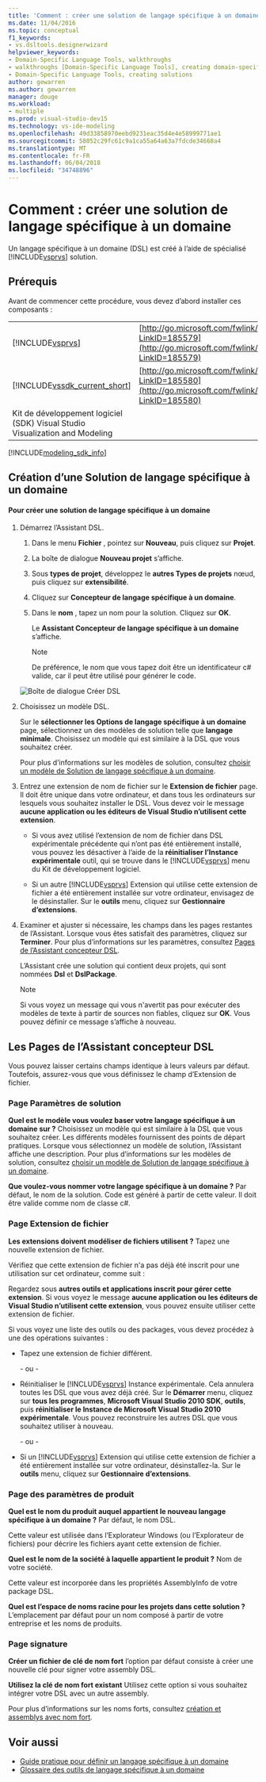 ```yaml
---
title: 'Comment : créer une solution de langage spécifique à un domaine'
ms.date: 11/04/2016
ms.topic: conceptual
f1_keywords:
- vs.dsltools.designerwizard
helpviewer_keywords:
- Domain-Specific Language Tools, walkthroughs
- walkthroughs [Domain-Specific Language Tools], creating domain-specific language
- Domain-Specific Language Tools, creating solutions
author: gewarren
ms.author: gewarren
manager: douge
ms.workload:
- multiple
ms.prod: visual-studio-dev15
ms.technology: vs-ide-modeling
ms.openlocfilehash: 49d33858970eebd9231eac35d4e4e58999771ae1
ms.sourcegitcommit: 58052c29fc61c9a1ca55a64a63a7fdcde34668a4
ms.translationtype: MT
ms.contentlocale: fr-FR
ms.lasthandoff: 06/04/2018
ms.locfileid: "34748896"
---
```

# <a name="how-to-create-a-domain-specific-language-solution"></a>Comment : créer une solution de langage spécifique à un domaine
Un langage spécifique à un domaine (DSL) est créé à l’aide de spécialisé [!INCLUDE[vsprvs](../code-quality/includes/vsprvs_md.md)] solution.

## <a name="prerequisites"></a>Prérequis
 Avant de commencer cette procédure, vous devez d’abord installer ces composants :

|||
|-|-|
|[!INCLUDE[vsprvs](../code-quality/includes/vsprvs_md.md)]|[http://go.microsoft.com/fwlink/?LinkID=185579](http://go.microsoft.com/fwlink/?LinkID=185579)|
|[!INCLUDE[vssdk_current_short](../modeling/includes/vssdk_current_short_md.md)]|[http://go.microsoft.com/fwlink/?LinkID=185580](http://go.microsoft.com/fwlink/?LinkID=185580)|
|Kit de développement logiciel (SDK) Visual Studio Visualization and Modeling||


[!INCLUDE[modeling_sdk_info](includes/modeling_sdk_info.md)]


## <a name="creating-a-domain-specific-language-solution"></a>Création d’une Solution de langage spécifique à un domaine

#### <a name="to-create-a-domain-specific-language-solution"></a>Pour créer une solution de langage spécifique à un domaine

1.  Démarrez l’Assistant DSL.

    1.  Dans le menu **Fichier** , pointez sur **Nouveau**, puis cliquez sur **Projet**.

    2.  La boîte de dialogue **Nouveau projet** s’affiche.

    3.  Sous **types de projet**, développez le **autres Types de projets** nœud, puis cliquez sur **extensibilité**.

    4.  Cliquez sur **Concepteur de langage spécifique à un domaine**.

    5.  Dans le **nom** , tapez un nom pour la solution. Cliquez sur **OK**.

         Le **Assistant Concepteur de langage spécifique à un domaine** s’affiche.

        > [!NOTE]
        >  De préférence, le nom que vous tapez doit être un identificateur c# valide, car il peut être utilisé pour générer le code.

     ![Boîte de dialogue Créer DSL](../modeling/media/create_dsldialog.png)

2.  Choisissez un modèle DSL.

     Sur le **sélectionner les Options de langage spécifique à un domaine** page, sélectionnez un des modèles de solution telle que **langage minimale**. Choisissez un modèle qui est similaire à la DSL que vous souhaitez créer.

     Pour plus d’informations sur les modèles de solution, consultez [choisir un modèle de Solution de langage spécifique à un domaine](../modeling/choosing-a-domain-specific-language-solution-template.md).

3.  Entrez une extension de nom de fichier sur le **Extension de fichier** page. Il doit être unique dans votre ordinateur, et dans tous les ordinateurs sur lesquels vous souhaitez installer le DSL. Vous devez voir le message **aucune application ou les éditeurs de Visual Studio n’utilisent cette extension**.

    -   Si vous avez utilisé l’extension de nom de fichier dans DSL expérimentale précédente qui n’ont pas été entièrement installé, vous pouvez les désactiver à l’aide de la **réinitialiser l’Instance expérimentale** outil, qui se trouve dans le [!INCLUDE[vsprvs](../code-quality/includes/vsprvs_md.md)] menu du Kit de développement logiciel.

    -   Si un autre [!INCLUDE[vsprvs](../code-quality/includes/vsprvs_md.md)] Extension qui utilise cette extension de fichier a été entièrement installée sur votre ordinateur, envisagez de le désinstaller. Sur le **outils** menu, cliquez sur **Gestionnaire d’extensions**.

4.  Examiner et ajuster si nécessaire, les champs dans les pages restantes de l’Assistant. Lorsque vous êtes satisfait des paramètres, cliquez sur **Terminer**. Pour plus d’informations sur les paramètres, consultez [Pages de l’Assistant concepteur DSL](#settings).

     L’Assistant crée une solution qui contient deux projets, qui sont nommées **Dsl** et **DslPackage**.

    > [!NOTE]
    >  Si vous voyez un message qui vous n'avertit pas pour exécuter des modèles de texte à partir de sources non fiables, cliquez sur **OK**. Vous pouvez définir ce message s’affiche à nouveau.

##  <a name="settings"></a> Les Pages de l’Assistant concepteur DSL
 Vous pouvez laisser certains champs identique à leurs valeurs par défaut. Toutefois, assurez-vous que vous définissez le champ d’Extension de fichier.

### <a name="solution-settings-page"></a>Page Paramètres de solution
 **Quel est le modèle vous voulez baser votre langage spécifique à un domaine sur ?**
Choisissez un modèle qui est similaire à la DSL que vous souhaitez créer. Les différents modèles fournissent des points de départ pratiques. Lorsque vous sélectionnez un modèle de solution, l’Assistant affiche une description. Pour plus d’informations sur les modèles de solution, consultez [choisir un modèle de Solution de langage spécifique à un domaine](../modeling/choosing-a-domain-specific-language-solution-template.md).

 **Que voulez-vous nommer votre langage spécifique à un domaine ?**
Par défaut, le nom de la solution. Code est généré à partir de cette valeur. Il doit être valide comme nom de classe c#.

### <a name="file-extension-page"></a>Page Extension de fichier
 **Les extensions doivent modéliser de fichiers utilisent ?**
Tapez une nouvelle extension de fichier.

 Vérifiez que cette extension de fichier n'a pas déjà été inscrit pour une utilisation sur cet ordinateur, comme suit :

 Regardez sous **autres outils et applications inscrit pour gérer cette extension**. Si vous voyez le message **aucune application ou les éditeurs de Visual Studio n’utilisent cette extension**, vous pouvez ensuite utiliser cette extension de fichier.

 Si vous voyez une liste des outils ou des packages, vous devez procédez à une des opérations suivantes :

-   Tapez une extension de fichier différent.

     \- ou -

-   Réinitialiser le [!INCLUDE[vsprvs](../code-quality/includes/vsprvs_md.md)] Instance expérimentale. Cela annulera toutes les DSL que vous avez déjà créé. Sur le **Démarrer** menu, cliquez sur **tous les programmes**, **Microsoft Visual Studio 2010 SDK**, **outils**, puis **réinitialiser le Instance de Microsoft Visual Studio 2010 expérimentale**. Vous pouvez reconstruire les autres DSL que vous souhaitez utiliser à nouveau.

     \- ou -

-   Si un [!INCLUDE[vsprvs](../code-quality/includes/vsprvs_md.md)] Extension qui utilise cette extension de fichier a été entièrement installée sur votre ordinateur, désinstallez-la. Sur le **outils** menu, cliquez sur **Gestionnaire d’extensions**.

### <a name="product-settings-page"></a>Page des paramètres de produit
 **Quel est le nom du produit auquel appartient le nouveau langage spécifique à un domaine ?**
Par défaut, le nom DSL.

 Cette valeur est utilisée dans l’Explorateur Windows (ou l’Explorateur de fichiers) pour décrire les fichiers ayant cette extension de fichier.

 **Quel est le nom de la société à laquelle appartient le produit ?**
Nom de votre société.

 Cette valeur est incorporée dans les propriétés AssemblyInfo de votre package DSL.

 **Quel est l’espace de noms racine pour les projets dans cette solution ?**
L’emplacement par défaut pour un nom composé à partir de votre entreprise et les noms de produits.

### <a name="signing-page"></a>Page signature
 **Créer un fichier de clé de nom fort** l’option par défaut consiste à créer une nouvelle clé pour signer votre assembly DSL.

 **Utilisez la clé de nom fort existant** Utilisez cette option si vous souhaitez intégrer votre DSL avec un autre assembly.

 Pour plus d’informations sur les noms forts, consultez [création et assemblys avec nom fort](http://go.microsoft.com/fwlink/?LinkId=186073).

## <a name="see-also"></a>Voir aussi

- [Guide pratique pour définir un langage spécifique à un domaine](../modeling/how-to-define-a-domain-specific-language.md)
- [Glossaire des outils de langage spécifique à un domaine](http://msdn.microsoft.com/ca5e84cb-a315-465c-be24-76aa3df276aa)
